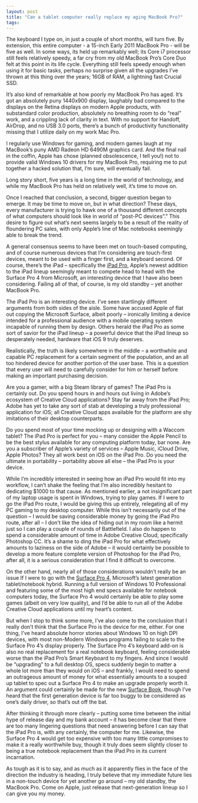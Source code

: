```yaml
---
layout: post
title: "Can a tablet computer really replace my aging MacBook Pro?"
tags:
---
```

The keyboard I type on, in just a couple of short months, will turn five. By extension, this entire computer - a 15-inch Early 2011 MacBook Pro - will be five as well. In some ways, its held up remarkably well; its Core i7 processor still feels relatively speedy, a far cry from my old MacBook Pro’s Core Duo felt at this point in its life cycle. Everything still feels speedy enough when using it for basic tasks, perhaps no surprise given all the upgrades I’ve thrown at this thing over the years; 16GB of RAM, a lightning fast Crucial SSD. 

It’s also kind of remarkable at how poorly my MacBook Pro has aged. It’s got an absolutely puny 1440x900 display, laughably bad compared to the displays on the Retina displays on modern Apple products, with substandard color production, absolutely no breathing room to do “real” work, and a crippling lack of clarity in text. With no support for Handoff, AirDrop, and no USB 3.0 ports, there’s a bunch of productivity functionality missing that I utilize daily on my work Mac Pro. 

I regularly use Windows for gaming, and modern games laugh at my MacBook’s puny AMD Radeon HD 6490M graphics card. And the final nail in the coffin, Apple has chose (planned obsolescence, I tell you!) not to provide valid Windows 10 drivers for my MacBook Pro, requiring me to put together a hacked solution that, I’m sure, will eventually fail.

Long story short, five years is a long time in the world of technology, and while my MacBook Pro has held on relatively well, it’s time to move on.

Once I reached that conclusion, a second, bigger question began to emerge. It may be time to move on, but in what direction? These days, every manufacturer is trying to hawk one of a thousand different concepts of what computers should look like in world of “post-PC devices”.”  This desire to figure out what’s next seems largely to be a result of the reality of floundering PC sales, with only Apple’s line of Mac notebooks seemingly able to break the trend. 

A general consensus seems to have been met on touch-based computing, and of course numerous devices that I’m considering are touch-first devices, meant to be used with a finger first, and a keyboard second. Of course, there’s the iPad – specifically the [iPad Pro](https://www.apple.com/ipad-pro/), Apple’s newest addition to the iPad lineup seemingly meant to compete head to head with the Surface Pro 4 from Microsoft, an interesting device that I have also been considering. Failing all of that, of course, is my old standby – yet another MacBook Pro.

The iPad Pro is an interesting device. I’ve seen startlingly different arguments from both sides of the aisle. Some have accused Apple of flat out copying the Microsoft Surface, albeit poorly – ironically limiting a device intended for a professional audience with a mobile operating system incapable of running them by design. Others herald the iPad Pro as some sort of savior for the iPad lineup – a powerful device that the iPad lineup so desperately needed, hardware that iOS 9 truly deserves.

Realistically, the truth is likely somewhere in the middle – a worthwhile and capable PC replacement for a certain segment of the population, and an all too hindered device for another portion of the user base. This is a question that every user will need to carefully consider for him or herself before making an important purchasing decision.

Are you a gamer, with a big Steam library of games? The iPad Pro is certainly out. Do you spend hours in and hours out living in Adobe’s ecosystem of Creative Cloud applications? Stay far away from the iPad Pro; Adobe has yet to take any sort of stab at developing a truly professional application for iOS; all Creative Cloud apps available for the platform are shy imitations of their desktop counterparts.

Do you spend most of your time mocking up or designing with a Waccom tablet? The iPad Pro is perfect for you – many consider the Apple Pencil to be the best stylus available for any computing platform today, bar none. Are you a subscriber of Apple’s variety of services – Apple Music, iCloud Drive, Apple Photos? They all work best on iOS on the iPad Pro. Do you need the ultimate in portability – portability above all else – the iPad Pro is your device.

While I’m incredibly interested in seeing how an iPad Pro would fit into my workflow, I can’t shake the feeling that I’m also incredibly hesitant to dedicating $1000 to that cause. As mentioned earlier, a not insignificant part of my laptop usage is spent in Windows, trying to play games. If I were to go the iPad Pro route, I would be giving this up entirely, relegating all of my PC gaming to my desktop computer. While this isn’t necessarily out of the question – I would be saving considerable money by going the iPad Pro route, after all – I don’t like the idea of hiding out in my room like a hermit just so I can play a couple of rounds of Battlefield. I also do happen to spend a considerable amount of time in Adobe Creative Cloud, specifically Photoshop CC. It’s a shame to ding the iPad Pro for what effectively amounts to laziness on the side of Adobe – it would certainly be possible to develop a more feature complete version of Photoshop for the iPad Pro, after all, it is a serious consideration that I find it difficult to overcome.

On the other hand, nearly all of those considerations wouldn’t really be an issue If I were to go with the [Surface Pro 4](http://www.microsoft.com/surface/en-us/devices/surface-pro-4), Microsoft’s latest generation tablet/notebook hybrid. Running a full version of Windows 10 Professional and featuring some of the most high end specs available for notebook computers today, the Surface Pro 4 would certainly be able to play some games (albeit on very low quality), and I’d be able to run all of the Adobe Creative Cloud applications until my heart’s content. 

But when I stop to think some more, I’ve also come to the conclusion that I really don’t think that the Surface Pro is the device for me, either. For one thing, I’ve heard absolute horror stories about Windows 10 on high DPI devices, with most non-Modern Windows programs failing to scale to the Surface Pro 4’s display properly. The Surface Pro 4’s keyboard add-on is also no real replacement for a real notebook keyboard, feeling considerable worse than the iPad Pro’s Smart Keyboard to my fingers. And since I would be “upgrading” to a full desktop OS, specs suddenly begin to matter a whole lot more than they would on iOS – and frankly, I would need to spend an outrageous amount of money for what essentially amounts to a souped up tablet to spec out a Surface Pro 4 to make an upgrade properly worth it. An argument could certainly be made for the new [Surface Book](https://www.microsoft.com/surface/en-us/devices/surface-book), though I’ve heard that the first generation device is far too buggy to be considered as one’s daily driver, so that’s out off the bat.

After thinking it through more clearly – putting some time between the initial hype of release day and my bank account – it has become clear that there are too many lingering questions that need answering before I can say that the iPad Pro is, with any certainly, the computer for me. Likewise, the Surface Pro 4 would get too expensive with too many little compromises to make it a really worthwhile buy, though it truly does seem slightly closer to being a true notebook replacement than the iPad Pro in its current incarnation.

As tough as it is to say, and as much as it apparently flies in the face of the direction the industry is heading, I truly believe that my immediate future lies in a non-touch device for yet another go around – my old standby, the MacBook Pro. Come on Apple, just release that next-generation lineup so I can give you my money.